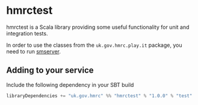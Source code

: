 hmrctest
========

hmrctest is a Scala library providing some useful functionality for unit and integration tests.

In order to use the classes from the `uk.gov.hmrc.play.it` package, you need to run [smserver](https://github.com/hmrc/service-manager).

## Adding to your service

Include the following dependency in your SBT build

```scala
libraryDependencies += "uk.gov.hmrc" %% "hmrctest" % "1.0.0" % "test"
```
